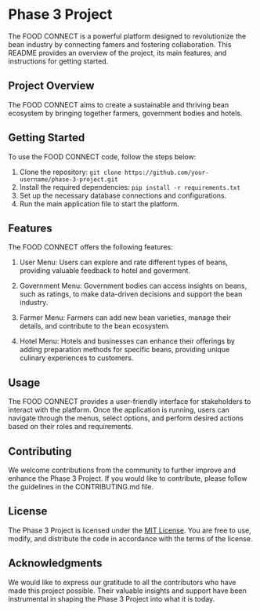 # Phase 3 Project

The FOOD CONNECT is a powerful platform designed to revolutionize the bean industry by connecting famers and fostering collaboration. This README provides an overview of the project, its main features, and instructions for getting started.

## Project Overview

The FOOD CONNECT aims to create a sustainable and thriving bean ecosystem by bringing together farmers, government bodies and hotels.  
## Getting Started

To use the FOOD CONNECT code, follow the steps below:

1. Clone the repository: `git clone https://github.com/your-username/phase-3-project.git`
2. Install the required dependencies: `pip install -r requirements.txt`
3. Set up the necessary database connections and configurations.
4. Run the main application file to start the platform.

## Features

The FOOD CONNECT offers the following features:

1. User Menu: Users can explore and rate different types of beans, providing valuable feedback to hotel and goverment.

2. Government Menu: Government bodies can access insights on beans, such as ratings, to make data-driven decisions and support the bean industry.

3. Farmer Menu: Farmers can add new bean varieties, manage their details, and contribute to the bean ecosystem.

4. Hotel Menu: Hotels and businesses can enhance their offerings by adding preparation methods for specific beans, providing unique culinary experiences to customers.

## Usage

The FOOD CONNECT provides a user-friendly interface for stakeholders to interact with the platform. Once the application is running, users can navigate through the menus, select options, and perform desired actions based on their roles and requirements.

## Contributing

We welcome contributions from the community to further improve and enhance the Phase 3 Project. If you would like to contribute, please follow the guidelines in the CONTRIBUTING.md file.

## License

The Phase 3 Project is licensed under the [MIT License](LICENSE). You are free to use, modify, and distribute the code in accordance with the terms of the license.

## Acknowledgments

We would like to express our gratitude to all the contributors who have made this project possible. Their valuable insights and support have been instrumental in shaping the Phase 3 Project into what it is today.

 
